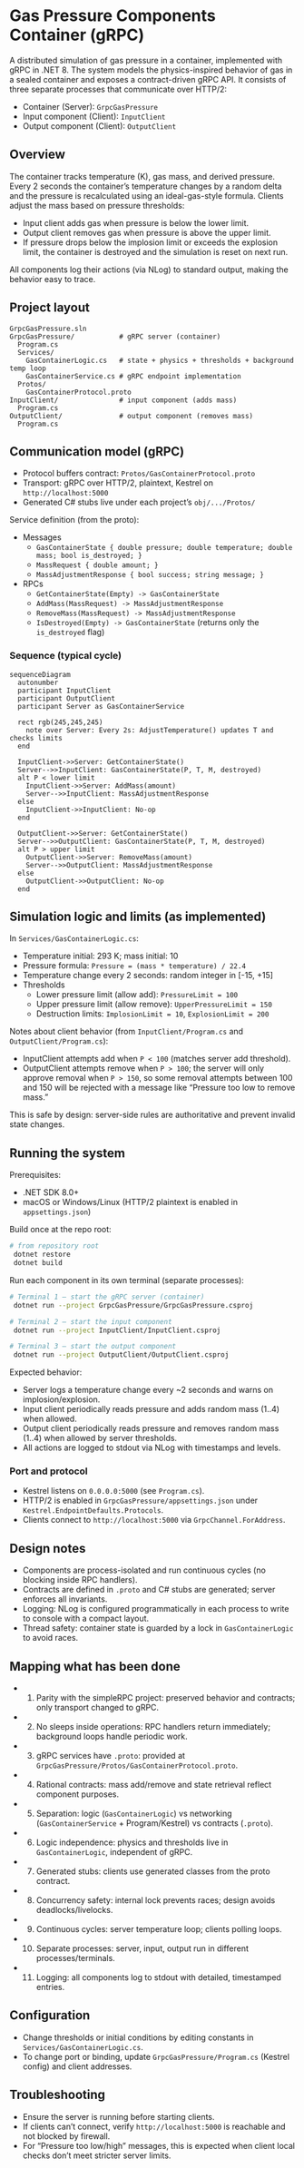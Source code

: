 # Gas Pressure Components Container (gRPC)

A distributed simulation of gas pressure in a container, implemented with gRPC in .NET 8. The system models the physics-inspired behavior of gas in a sealed container and exposes a contract-driven gRPC API. It consists of three separate processes that communicate over HTTP/2:

- Container (Server): `GrpcGasPressure`
- Input component (Client): `InputClient`
- Output component (Client): `OutputClient`

## Overview

The container tracks temperature (K), gas mass, and derived pressure. Every 2 seconds the container’s temperature changes by a random delta and the pressure is recalculated using an ideal-gas-style formula. Clients adjust the mass based on pressure thresholds:

- Input client adds gas when pressure is below the lower limit.
- Output client removes gas when pressure is above the upper limit.
- If pressure drops below the implosion limit or exceeds the explosion limit, the container is destroyed and the simulation is reset on next run.

All components log their actions (via NLog) to standard output, making the behavior easy to trace.

## Project layout

```
GrpcGasPressure.sln
GrpcGasPressure/           # gRPC server (container)
  Program.cs
  Services/
    GasContainerLogic.cs   # state + physics + thresholds + background temp loop
    GasContainerService.cs # gRPC endpoint implementation
  Protos/
    GasContainerProtocol.proto
InputClient/               # input component (adds mass)
  Program.cs
OutputClient/              # output component (removes mass)
  Program.cs
```

## Communication model (gRPC)

- Protocol buffers contract: `Protos/GasContainerProtocol.proto`
- Transport: gRPC over HTTP/2, plaintext, Kestrel on `http://localhost:5000`
- Generated C# stubs live under each project’s `obj/.../Protos/`

Service definition (from the proto):

- Messages
  - `GasContainerState { double pressure; double temperature; double mass; bool is_destroyed; }`
  - `MassRequest { double amount; }`
  - `MassAdjustmentResponse { bool success; string message; }`
- RPCs
  - `GetContainerState(Empty) -> GasContainerState`
  - `AddMass(MassRequest) -> MassAdjustmentResponse`
  - `RemoveMass(MassRequest) -> MassAdjustmentResponse`
  - `IsDestroyed(Empty) -> GasContainerState` (returns only the `is_destroyed` flag)

### Sequence (typical cycle)

```mermaid
sequenceDiagram
  autonumber
  participant InputClient
  participant OutputClient
  participant Server as GasContainerService

  rect rgb(245,245,245)
    note over Server: Every 2s: AdjustTemperature() updates T and checks limits
  end

  InputClient->>Server: GetContainerState()
  Server-->>InputClient: GasContainerState(P, T, M, destroyed)
  alt P < lower limit
    InputClient->>Server: AddMass(amount)
    Server-->>InputClient: MassAdjustmentResponse
  else
    InputClient->>InputClient: No-op
  end

  OutputClient->>Server: GetContainerState()
  Server-->>OutputClient: GasContainerState(P, T, M, destroyed)
  alt P > upper limit
    OutputClient->>Server: RemoveMass(amount)
    Server-->>OutputClient: MassAdjustmentResponse
  else
    OutputClient->>OutputClient: No-op
  end
```

## Simulation logic and limits (as implemented)

In `Services/GasContainerLogic.cs`:

- Temperature initial: 293 K; mass initial: 10
- Pressure formula: `Pressure = (mass * temperature) / 22.4`
- Temperature change every 2 seconds: random integer in [-15, +15]
- Thresholds
  - Lower pressure limit (allow add): `PressureLimit = 100`
  - Upper pressure limit (allow remove): `UpperPressureLimit = 150`
  - Destruction limits: `ImplosionLimit = 10`, `ExplosionLimit = 200`

Notes about client behavior (from `InputClient/Program.cs` and `OutputClient/Program.cs`):

- InputClient attempts add when `P < 100` (matches server add threshold).
- OutputClient attempts remove when `P > 100`; the server will only approve removal when `P > 150`, so some removal attempts between 100 and 150 will be rejected with a message like “Pressure too low to remove mass.”

This is safe by design: server-side rules are authoritative and prevent invalid state changes.

## Running the system

Prerequisites:

- .NET SDK 8.0+
- macOS or Windows/Linux (HTTP/2 plaintext is enabled in `appsettings.json`)

Build once at the repo root:

```bash
# from repository root
 dotnet restore
 dotnet build
```

Run each component in its own terminal (separate processes):

```bash
# Terminal 1 — start the gRPC server (container)
 dotnet run --project GrpcGasPressure/GrpcGasPressure.csproj

# Terminal 2 — start the input component
 dotnet run --project InputClient/InputClient.csproj

# Terminal 3 — start the output component
 dotnet run --project OutputClient/OutputClient.csproj
```

Expected behavior:

- Server logs a temperature change every ~2 seconds and warns on implosion/explosion.
- Input client periodically reads pressure and adds random mass (1..4) when allowed.
- Output client periodically reads pressure and removes random mass (1..4) when allowed by server thresholds.
- All actions are logged to stdout via NLog with timestamps and levels.

### Port and protocol

- Kestrel listens on `0.0.0.0:5000` (see `Program.cs`).
- HTTP/2 is enabled in `GrpcGasPressure/appsettings.json` under `Kestrel.EndpointDefaults.Protocols`.
- Clients connect to `http://localhost:5000` via `GrpcChannel.ForAddress`.

## Design notes

- Components are process-isolated and run continuous cycles (no blocking inside RPC handlers).
- Contracts are defined in `.proto` and C# stubs are generated; server enforces all invariants.
- Logging: NLog is configured programmatically in each process to write to console with a compact layout.
- Thread safety: container state is guarded by a lock in `GasContainerLogic` to avoid races.

## Mapping what has been done

- 1. Parity with the simpleRPC project: preserved behavior and contracts; only transport changed to gRPC.
- 2. No sleeps inside operations: RPC handlers return immediately; background loops handle periodic work.
- 3. gRPC services have `.proto`: provided at `GrpcGasPressure/Protos/GasContainerProtocol.proto`.
- 4. Rational contracts: mass add/remove and state retrieval reflect component purposes.
- 5. Separation: logic (`GasContainerLogic`) vs networking (`GasContainerService` + Program/Kestrel) vs contracts (`.proto`).
- 6. Logic independence: physics and thresholds live in `GasContainerLogic`, independent of gRPC.
- 7. Generated stubs: clients use generated classes from the proto contract.
- 8. Concurrency safety: internal lock prevents races; design avoids deadlocks/livelocks.
- 9. Continuous cycles: server temperature loop; clients polling loops.
- 10. Separate processes: server, input, output run in different processes/terminals.
- 11. Logging: all components log to stdout with detailed, timestamped entries.

## Configuration

- Change thresholds or initial conditions by editing constants in `Services/GasContainerLogic.cs`.
- To change port or binding, update `GrpcGasPressure/Program.cs` (Kestrel config) and client addresses.

## Troubleshooting

- Ensure the server is running before starting clients.
- If clients can’t connect, verify `http://localhost:5000` is reachable and not blocked by firewall.
- For “Pressure too low/high” messages, this is expected when client local checks don’t meet stricter server limits.

